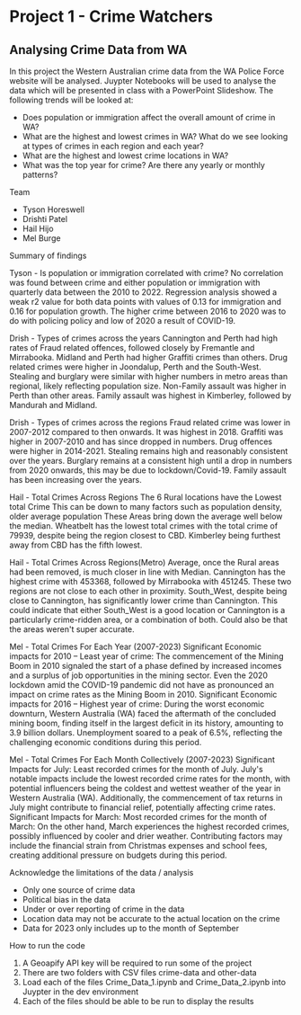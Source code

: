 # Project 1 - Crime Watchers

## Analysing Crime Data from WA

In this project the Western Australian crime data from the WA Police Force website will be analysed. Juypter Notebooks will be used to analyse the data which will be presented in class with a PowerPoint Slideshow. The following trends will be looked at:

* Does population or immigration affect the overall amount of crime in WA?
* What are the highest and lowest crimes in WA? What do we see looking at types of crimes in each region and each year?
* What are the highest and lowest crime locations in WA?
* What was the top year for crime? Are there any yearly or monthly patterns?

Team

* Tyson Horeswell
* Drishti Patel
* Hail Hijo
* Mel Burge

Summary of findings

Tyson - Is population or  immigration correlated with crime?
No correlation was found between crime and either population or immigration with quarterly data between the 2010 to 2022.
Regression analysis showed a weak r2 value for both data points with values of 0.13 for immigration and 0.16 for population growth.
The higher crime between 2016 to 2020 was to do with policing policy and low of 2020 a result of COVID-19.

Drish - Types of crimes across the years
Cannington and Perth had high rates of Fraud related offences, followed closely by Fremantle and Mirrabooka.
Midland and Perth had higher Graffiti crimes than others.
Drug related crimes were higher in Joondalup, Perth and the South-West.
Stealing and burglary were similar with higher numbers in metro areas than regional, likely reflecting population size.
Non-Family assault was higher in Perth than other areas.
Family assault was highest in Kimberley, followed by Mandurah and Midland.

Drish - Types of crimes across the regions
Fraud related crime was lower in 2007-2012 compared to then onwards. It was highest in 2018.
Graffiti was higher in 2007-2010 and has since dropped in numbers.
Drug offences were higher in 2014-2021.
Stealing remains high and reasonably consistent over the years.
Burglary remains at a consistent high until a drop in numbers from 2020 onwards, this may be due to lockdown/Covid-19.
Family assault has been increasing over the years.

Hail - Total Crimes Across Regions
The 6 Rural locations have the Lowest total Crime
This can be down to many factors such as population density, older average population
These Areas bring down the average well below the median.
Wheatbelt has the lowest total crimes with the total crime of 79939, despite being the region closest to CBD. Kimberley being furthest away from CBD has the fifth lowest.

Hail - Total Crimes Across Regions(Metro)
Average, once the Rural areas had been removed, is much closer in line with Median.
Cannington has the highest crime with 453368, followed by Mirrabooka with 451245.
These two regions are not close to each other in proximity.
South_West, despite being close to Cannington, has significantly lower crime than Cannington. This could indicate that either South_West is a good location or Cannington is a particularly crime-ridden area, or a combination of both. Could also be that the areas weren't super accurate.

Mel - Total Crimes For Each Year (2007-2023)
Significant Economic impacts for 2010 – Least year of crime: 
The commencement of the Mining Boom in 2010 signaled the start of a phase defined by increased incomes and a surplus of job opportunities in the mining sector. Even the 2020 lockdown amid the COVID-19 pandemic did not have as pronounced an impact on crime rates as the Mining Boom in 2010.
Significant Economic impacts for 2016 – Highest year of crime: 
During the worst economic downturn, Western Australia (WA) faced the aftermath of the concluded mining boom, finding itself in the largest deficit in its history, amounting to 3.9 billion dollars. Unemployment soared to a peak of 6.5%, reflecting the challenging economic conditions during this period.

Mel - Total Crimes For Each Month Collectively (2007-2023)
Significant Impacts for July: Least recorded crimes for the month of July. 
July's notable impacts include the lowest recorded crime rates for the month, with potential influencers being the coldest and wettest weather of the year in Western Australia (WA). Additionally, the commencement of tax returns in July might contribute to financial relief, potentially affecting crime rates.
Significant Impacts for March: Most recorded crimes for the month of March:
On the other hand, March experiences the highest recorded crimes, possibly influenced by cooler and drier weather. Contributing factors may include the financial strain from Christmas expenses and school fees, creating additional pressure on budgets during this period.

Acknowledge the limitations of the data / analysis

*	Only one source of crime data
*	Political bias in the data
*	Under or over reporting of crime in the data
*	Location data may not be accurate to the actual location on the crime
*	Data for 2023 only includes up to the month of September

How to run the code

1. A Geoapify API key will be required to run some of the project
2. There are two folders with CSV files crime-data and other-data
3. Load each of the files Crime_Data_1.ipynb and Crime_Data_2.ipynb into Juypter in the dev environment
4. Each of the files should be able to be run to display the results
